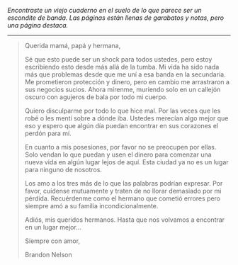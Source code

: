 _Encontraste un viejo cuaderno en el suelo de lo que parece ser un escondite de banda. Las páginas están llenas de garabatos y notas, pero una página destaca._

---

> Querida mamá, papá y hermana,
>
> Sé que esto puede ser un shock para todos ustedes, pero estoy escribiendo esto desde más allá de la tumba. Mi vida ha sido nada más que problemas desde que me uní a esa banda en la secundaria. Me prometieron protección y dinero, pero en cambio me arrastraron a sus negocios sucios. Ahora mírenme, muriendo solo en un callejón oscuro con agujeros de bala por todo mi cuerpo.
>
> Quiero disculparme por todo lo que hice mal. Por las veces que les robé o les mentí sobre a dónde iba. Ustedes merecían algo mejor que eso y espero que algún día puedan encontrar en sus corazones el perdón para mí.
>
> En cuanto a mis posesiones, por favor no se preocupen por ellas. Solo vendan lo que puedan y usen el dinero para comenzar una nueva vida en algún lugar lejos de aquí. Esta ciudad ya no es un lugar para ninguno de nosotros.
>
> Los amo a los tres más de lo que las palabras podrían expresar. Por favor, cuídense mutuamente y traten de no llorar demasiado por mi pérdida. Recuérdenme como el hermano que cometió errores pero siempre amó a su familia incondicionalmente.
>
> Adiós, mis queridos hermanos. Hasta que nos volvamos a encontrar en un lugar mejor...
>
> Siempre con amor,
>
> Brandon Nelson
